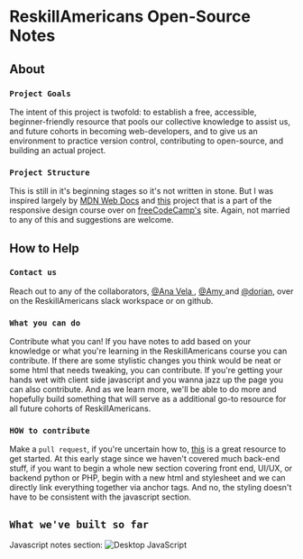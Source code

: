 # ReskillAmericans Open-Source Notes

## About

### `Project Goals`

The intent of this project is twofold: to establish a free, accessible, beginner-friendly resource that pools our collective knowledge to assist us, and future cohorts in becoming web-developers, and to give us an environment to practice version control, contributing to open-source, and building an actual project.

### `Project Structure`

This is still in it's beginning stages so it's not written in stone. But I was inspired largely by [MDN Web Docs](https://developer.mozilla.org/en-US/docs/Web/JavaScript) and [this](https://codepen.io/freeCodeCamp/full/NdrKKL) project that is a part of the responsive design course over on [freeCodeCamp's](https://freecodecamp.org) site. Again, not married to any of this and suggestions are welcome.

## How to Help

### `Contact us`

Reach out to any of the collaborators, [@Ana Vela ](https://github.com/ana-vela), [@Amy ](https://github.com/beloved) and [@dorian](https://github.com/buddafucofibas), over on the ReskillAmericans slack workspace or on github.

### `What you can do`

Contribute what you can! If you have notes to add based on your knowledge or what you're learning in the ReskillAmericans course you can contribute. If there are some stylistic changes you think would be neat or some html that needs tweaking, you can contribute. If you're getting your hands wet with client side javascript and you wanna jazz up the page you can also contribute. And as we learn more, we'll be able to do more and hopefully build something that will serve as a additional go-to resource for all future cohorts of ReskillAmericans.

### `HOW to contribute`

Make a `pull request`, if you're uncertain how to, [this](https://github.com/firstcontributions/first-contributions) is a great resource to get started. At this early stage since we haven't covered much back-end stuff, if you want to begin a whole new section covering front end, UI/UX, or backend python or PHP, begin with a new html and stylesheet and we can directly link everything together via anchor tags. And no, the styling doesn't have to be consistent with the javascript section.

## `What we've built so far`

Javascript notes section:
![Desktop JavaScript](assets/images/mockuper-3.png)
